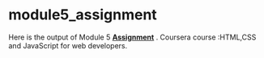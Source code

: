 # module5_assignment
Here is the output of Module 5 [**Assignment**](https://srujana06.github.io/module5_assignment/) .
Coursera course :HTML,CSS and JavaScript for web developers.

